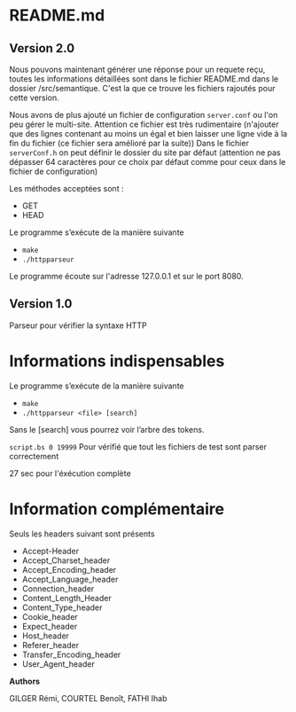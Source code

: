 # README.md

## Version 2.0

Nous pouvons maintenant générer une réponse pour un requete reçu, toutes les informations détaillées sont dans le fichier README.md dans le dossier /src/semantique.
C'est la que ce trouve les fichiers rajoutés pour cette version.

Nous avons de plus ajouté un fichier de configuration `server.conf` ou l'on peu gérer le multi-site. Attention ce fichier est très rudimentaire (n'ajouter que des lignes contenant au moins un égal et bien laisser une ligne vide à la fin du fichier (ce fichier sera amélioré par la suite))
Dans le fichier `serverConf.h` on peut définir le dossier du site par défaut (attention ne pas dépasser 64 caractères pour ce choix par défaut comme pour ceux dans le fichier de configuration)

Les méthodes acceptées sont :
- GET
- HEAD

Le programme s’exécute de la manière suivante

- `make`
- `./httpparseur`

Le programme écoute sur l'adresse 127.0.0.1 et sur le port 8080.


## Version 1.0

Parseur pour vérifier la syntaxe HTTP

# Informations indispensables

Le programme s’exécute de la manière suivante

- `make`
- `./httpparseur <file> [search]`

Sans le [search] vous pourrez voir l’arbre des tokens.

`script.bs 0 19999`
Pour vérifié que tout les fichiers de test sont parser correctement

27 sec pour l'éxécution complète

# Information complémentaire

Seuls les headers suivant sont présents

- Accept-Header
- Accept_Charset_header
- Accept_Encoding_header
- Accept_Language_header
- Connection_header
- Content_Length_Header
- Content_Type_header
- Cookie_header
- Expect_header
- Host_header
- Referer_header
- Transfer_Encoding_header
- User_Agent_header


__Authors__

GILGER Rémi, COURTEL Benoît, FATHI Ihab